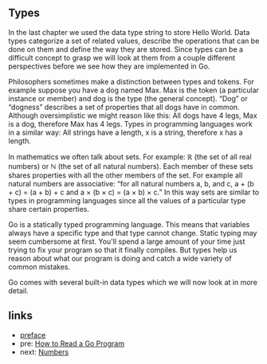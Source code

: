 ## Types

In the last chapter we used the data type string to store Hello World. Data types categorize a set of related values, describe the operations that can be done on them and define the way they are stored. Since types can be a difficult concept to grasp we will look at them from a couple different perspectives before we see how they are implemented in Go.

Philosophers sometimes make a distinction between types and tokens. For example suppose you have a dog named Max. Max is the token (a particular instance or member) and dog is the type (the general concept). “Dog” or “dogness” describes a set of properties that all dogs have in common. Although oversimplistic we might reason like this: All dogs have 4 legs, Max is a dog, therefore Max has 4 legs. Types in programming languages work in a similar way: All strings have a length, x is a string, therefore x has a length.

In mathematics we often talk about sets. For example: ℝ (the set of all real numbers) or ℕ (the set of all natural numbers). Each member of these sets shares properties with all the other members of the set. For example all natural numbers are associative: “for all natural numbers a, b, and c, a + (b + c) = (a + b) + c and a × (b × c) = (a × b) × c.” In this way sets are similar to types in programming languages since all the values of a particular type share certain properties.

Go is a statically typed programming language. This means that variables always have a specific type and that type cannot change. Static typing may seem cumbersome at first. You'll spend a large amount of your time just trying to fix your program so that it finally compiles. But types help us reason about what our program is doing and catch a wide variety of common mistakes.

Go comes with several built-in data types which we will now look at in more detail.

## links
   * [preface](<preface.md>)
   * pre: [How to Read a Go Program](<02.1.md>)
   * next: [Numbers](<03.1.md>)